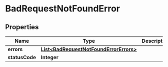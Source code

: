 

# BadRequestNotFoundError


## Properties

Name | Type | Description | Notes
------------ | ------------- | ------------- | -------------
**errors** | [**List&lt;BadRequestNotFoundErrorErrors&gt;**](BadRequestNotFoundErrorErrors.md) |  |  [optional]
**statusCode** | **Integer** |  |  [optional]



